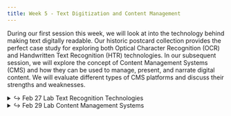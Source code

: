 ```yaml
---
title: Week 5 - Text Digitization and Content Management
---
```


During our first session this week, we will look at  into the technology behind making text digitally readable. Our historic postcard collection provides the perfect case study for exploring both Optical Character Recognition (OCR) and Handwritten Text Recognition (HTR) technologies. In our subsequent session, we will explore the concept of Content Management Systems (CMS) and how they can be used to manage, present, and narrate digital content. We will evaluate different types of CMS platforms and discuss their strengths and weaknesses.

<details>
  <summary class="session-summary">
    <span class="arrow">↪</span>
    <span class="date-label">Feb 27</span>
    <span class="label label-red">Lab</span>
    <span class="session-title">Text Recognition Technologies</span>
  </summary>
  <div markdown="1">
- [slides](#)
- [reading](#)
</div>
</details>

<details>
  <summary class="session-summary">
    <span class="arrow">↪</span>
    <span class="date-label">Feb 29</span>
    <span class="label label-red">Lab</span>
    <span class="session-title">Content Management Systems</span>
  </summary>
  <div markdown="1">
- [slides](#)
- [reading](#)
</div>
</details>
